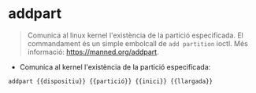 # addpart

> Comunica al linux kernel l'existència de la partició especificada.
> El commandament és un simple embolcall de `add partition` ioctl.
> Més informació: <https://manned.org/addpart>.

- Comunica al kernel l'existència de la partició especificada:

`addpart {{dispositiu}} {{partició}} {{inici}} {{llargada}}`

